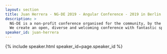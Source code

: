 ```yaml
---
layout: section
title: Juan Herrera - NG-DE 2019 - Angular Conference - 2019 in Berlin
description: >
  NG-DE is a non-profit conference organised for the community, by the community.
  We create an open, diverse and welcoming conference with fantastic speakers and a warm and friendly environment. 
speaker_id: juan-herrera
---
```


{% include speaker.html speaker_id=page.speaker_id %}

